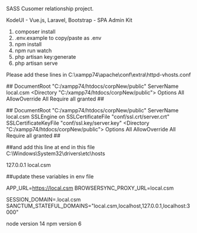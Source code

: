 SASS Cusomer relationship project.

KodeUI - Vue.js, Laravel, Bootstrap - SPA Admin Kit

1. composer install
2. .env.example to copy/paste as .env
3. npm install
4. npm run watch
5. php artisan key:generate
6. php artisan serve


Please add these lines in C:\xampp74\apache\conf\extra\httpd-vhosts.conf

##<VirtualHost local.csm:80>
    DocumentRoot "C:/xampp74/htdocs/corpNew/public"
    ServerName local.csm
    <Directory "C:/xampp74/htdocs/corpNew/public">
        Options All
        AllowOverride All
        Require all granted
    </Directory>
##</VirtualHost>

##<VirtualHost local.csm:443>
    DocumentRoot "C:/xampp74/htdocs/corpNew/public"
    ServerName local.csm
    SSLEngine on
    SSLCertificateFile "conf/ssl.crt/server.crt"
    SSLCertificateKeyFile "conf/ssl.key/server.key"
    <Directory "C:/xampp74/htdocs/corpNew/public">
        Options All
        AllowOverride All
        Require all granted
    </Directory>
##</VirtualHost>

##and add this line at end in this file C:\Windows\System32\drivers\etc\hosts

127.0.0.1   local.csm


##update these variables in env file


APP_URL=https://local.csm
BROWSERSYNC_PROXY_URL=local.csm

SESSION_DOMAIN=.local.csm
SANCTUM_STATEFUL_DOMAINS="local.csm,localhost,127.0.0.1,localhost:3000"

node version 14
npm version 6
